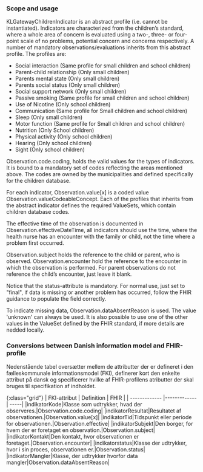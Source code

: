 ### Scope and usage
KLGatewayChildrenIndicator is an abstract profile (i.e. cannot be instantiated). Indicators are characterized from the children’s standard, where a whole area of concern is evaluated using a two-, three- or four-point scale of no problems, potential concern and concerns respectively. A number of mandatory observations/evaluations inherits from this abstract profile. The profiles are:

* Social interaction (Same profile for small children and school children)
* Parent-child relationship (Only small children)
* Parents mental state (Only small children)
* Parents social status (Only small children)
* Social support network (Only small children)
* Passive smoking (Same profile for small children and school children)
* Use of Nicotine (Only school children) 
* Communication (Same profile for Small children and school children)
* Sleep (Only small children)
* Motor function (Same profile for Small children and school children)
* Nutrition (Only School children)
* Physical activity (Only school children)
* Hearing (Only school children)
* Sight (Only school children)

 Observation.code.coding, holds the valid values for the types of indicators. It is bound to a mandatory set of codes reflecting the areas mentioned above. The codes are owned by the municipalities and defined specifically for the children database.

For each indicator, Observation.value[x] is a coded value Observation.valueCodeableConcept. Each of the profiles that inherits from the abstract indicator defines the required ValueSets, which contain children database codes.

The effective time of the observation is documented in Observation.effectiveDateTime, all indicators should use the time, where the health nurse has an encounter with the family or child, not the time where a problem first occurred.

Observation.subject holds the reference to the child or parent, who is observed. Observation.encounter hold the reference to the encounter in which the observation is performed. For parent observations do not reference the child’s encounter, just leave it blank.

Notice that the status-attribute is mandatory. For normal use, just set to "final", if data is missing or another problem has occurred, follow the FHIR guidance to populate the field correctly. 

To indicate missing data, Observation.dataAbsentReason is used. The value 'unknown' can always be used. It is also possible to use one of the other values in the ValueSet defined by the FHIR standard, if more details are nedded locally.

### Conversions between Danish information model and FHIR-profile

Nedenstående tabel oversætter mellem de attributter der er defineret i den fælleskommunale informationsmodel (FKI), definerer kort den enkelte attribut på dansk og specificerer hvilke af FHIR-profilens atributter der skal bruges til specifikation af indholdet. 

{:class="grid"}
|   FKI-attribut      | Definition        | FHIR  |
| ------------- |-------------| -----|
|indikatorKode|Klasse som udtrykker, hvad der observeres.|Observation.code.coding|
|indikatorResultat|Resultatet af observationen.|Observation.value[x]|
|indikatorTid|Tidspunkt eller periode for observationen.|Observation.effective|
|indikatorSubjekt|Den borger, for hvem der er foretaget en observation.|Observation.subject|
|indikatorKontakt|Den kontakt, hvor observationen er foretaget.|Observation.encounter|
|indikatorstatus|Klasse der udtrykker, hvor i sin proces, observationen er.|Observation.status|
|indikatorMangler|Klasse, der udtrykker hvorfor data mangler|Observation.dataAbsentReason|

